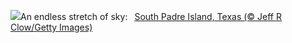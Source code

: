 ![](https://www.bing.com/th?id=OHR.SouthPadre_EN-US8601972598_UHD.jpg&w=1000)An endless stretch of sky:&nbsp;&ensp;[South Padre Island, Texas (© Jeff R Clow/Getty Images)](https://www.bing.com/th?id=OHR.SouthPadre_EN-US8601972598_UHD.jpg)
<br><br/>
